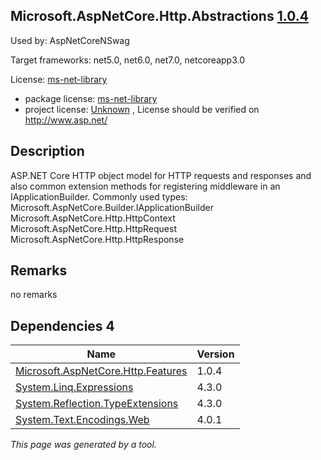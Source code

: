 Microsoft.AspNetCore.Http.Abstractions [1.0.4](https://www.nuget.org/packages/Microsoft.AspNetCore.Http.Abstractions/1.0.4)
--------------------

Used by: AspNetCoreNSwag

Target frameworks: net5.0, net6.0, net7.0, netcoreapp3.0

License: [ms-net-library](../../../../licenses/ms-net-library) 

- package license: [ms-net-library](http://www.microsoft.com/web/webpi/eula/net_library_eula_enu.htm) 
- project license: [Unknown](http://www.asp.net/) , License should be verified on http://www.asp.net/

Description
-----------
ASP.NET Core HTTP object model for HTTP requests and responses and also common extension methods for registering middleware in an IApplicationBuilder.
Commonly used types:
Microsoft.AspNetCore.Builder.IApplicationBuilder
Microsoft.AspNetCore.Http.HttpContext
Microsoft.AspNetCore.Http.HttpRequest
Microsoft.AspNetCore.Http.HttpResponse

Remarks
-----------
no remarks


Dependencies 4
-----------

|Name|Version|
|----------|:----|
|[Microsoft.AspNetCore.Http.Features](../../../../packages/nuget.org/microsoft.aspnetcore.http.features/1.0.4)|1.0.4|
|[System.Linq.Expressions](../../../../packages/nuget.org/system.linq.expressions/4.3.0)|4.3.0|
|[System.Reflection.TypeExtensions](../../../../packages/nuget.org/system.reflection.typeextensions/4.3.0)|4.3.0|
|[System.Text.Encodings.Web](../../../../packages/nuget.org/system.text.encodings.web/4.0.1)|4.0.1|

*This page was generated by a tool.*